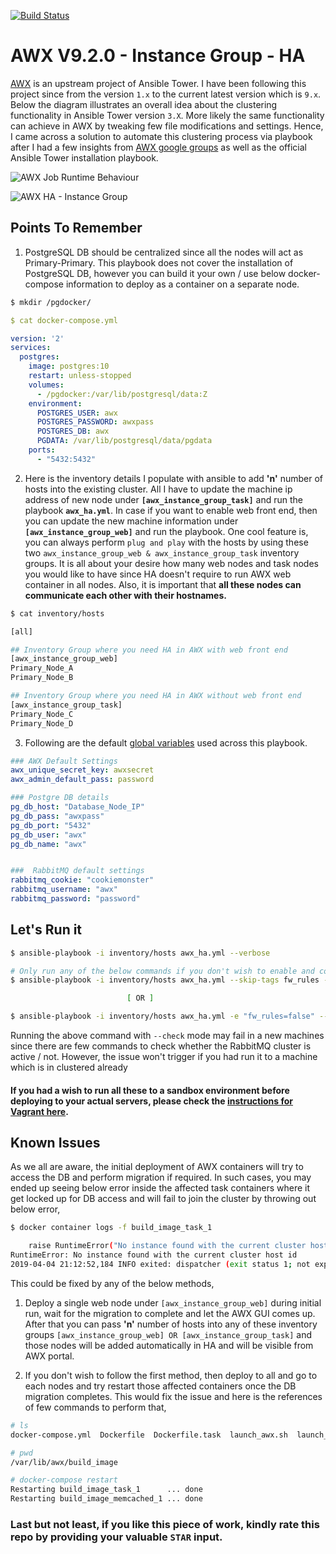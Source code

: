 [![Build Status](https://dev.azure.com/sujiar37/AWX-HA-InstanceGroup%20-%20CI/_apis/build/status/sujiar37.AWX-HA-InstanceGroup?branchName=master)](https://dev.azure.com/sujiar37/AWX-HA-InstanceGroup%20-%20CI/_build/latest?definitionId=2&branchName=master)
# AWX V9.2.0 - Instance Group - HA

[AWX](https://github.com/ansible/awx) is an upstream project of Ansible Tower. I have been following this project since from the version `1.x` to the current latest version which is `9.x`. Below the diagram illustrates an overall idea about the clustering functionality in Ansible Tower version `3.X`. More likely the same functionality can achieve in AWX by tweaking few file modifications and settings. Hence, I came across a solution to automate this clustering process via playbook after I had a few insights from [AWX google groups](https://groups.google.com/forum/#!forum/awx-project) as well as the official Ansible Tower installation playbook. 

![AWX Job Runtime Behaviour](https://docs.ansible.com/ansible-tower/latest/html/administration/_images/tower-clustering-visual.png)

![AWX HA - Instance Group](https://drive.google.com/uc?export=view&id=1PUj3t3GSgU2ky8vm3uxMyzVHzdV4ZFv2)

## Points To Remember
1. PostgreSQL DB should be centralized since all the nodes will act as Primary-Primary. This playbook does not cover the installation of PostgreSQL DB, however you can build it your own / use below docker-compose information to deploy as a container on a separate node.

```bash
$ mkdir /pgdocker/
```
```yaml
$ cat docker-compose.yml 

version: '2'
services:
  postgres:
    image: postgres:10
    restart: unless-stopped
    volumes:
      - /pgdocker:/var/lib/postgresql/data:Z
    environment:
      POSTGRES_USER: awx
      POSTGRES_PASSWORD: awxpass
      POSTGRES_DB: awx
      PGDATA: /var/lib/postgresql/data/pgdata
    ports:
      - "5432:5432"
```
2. Here is the inventory details I populate with ansible to add **'n'** number of hosts into the existing cluster. All I have to update the machine ip address of new node under **`[awx_instance_group_task]`** and run the playbook **`awx_ha.yml`**. In case if you want to enable web front end, then you can update the new machine information under **`[awx_instance_group_web]`** and run the playbook. One cool feature is, you can always perform `plug and play` with the hosts by using these two `awx_instance_group_web & awx_instance_group_task` inventory groups. It is all about your desire how many web nodes and task nodes you would like to have since HA doesn't require to run AWX web container in all nodes. Also, it is important that **all these nodes can communicate each other with their hostnames.**

```bash
$ cat inventory/hosts

[all]

## Inventory Group where you need HA in AWX with web front end 
[awx_instance_group_web]
Primary_Node_A
Primary_Node_B

## Inventory Group where you need HA in AWX without web front end
[awx_instance_group_task]
Primary_Node_C
Primary_Node_D
```


3. Following are the default [global variables](inventory/group_vars/all.yml) used across this playbook.

```yaml
### AWX Default Settings
awx_unique_secret_key: awxsecret
awx_admin_default_pass: password

### Postgre DB details
pg_db_host: "Database_Node_IP"
pg_db_pass: "awxpass"
pg_db_port: "5432"
pg_db_user: "awx"
pg_db_name: "awx"


###  RabbitMQ default settings
rabbitmq_cookie: "cookiemonster"
rabbitmq_username: "awx"
rabbitmq_password: "password"
```

## Let's Run it

```bash
$ ansible-playbook -i inventory/hosts awx_ha.yml --verbose

# Only run any of the below commands if you don't wish to enable and configure rules in firewalld daemon, which is an optional.
$ ansible-playbook -i inventory/hosts awx_ha.yml --skip-tags fw_rules --verbose

                          [ OR ]

$ ansible-playbook -i inventory/hosts awx_ha.yml -e "fw_rules=false" --verbose
```

Running the above command with `--check` mode may fail in a new machines since there are few commands to check whether the RabbitMQ cluster is active / not. However, the issue won't trigger if you had run it to a machine which is in clustered already

#### If you had a wish to run all these to a sandbox environment before deploying to your actual servers, please check the [instructions for Vagrant here](./sandbox.md).

## Known Issues
As we all are aware, the initial deployment of AWX containers will try to access the DB and perform migration if required. In such cases, you may ended up seeing below error inside the affected task containers where it get locked up for DB access and will fail to join the cluster by throwing out below error,

```bash
$ docker container logs -f build_image_task_1 

    raise RuntimeError("No instance found with the current cluster host id")
RuntimeError: No instance found with the current cluster host id
2019-04-04 21:12:52,184 INFO exited: dispatcher (exit status 1; not expected)
```

This could be fixed by any of the below methods,

1. Deploy a single web node under `[awx_instance_group_web]` during initial run, wait for the migration to complete and let the AWX GUI comes up. After that you can pass **'n'** number of hosts into any of these inventory groups `[awx_instance_group_web] OR [awx_instance_group_task]` and those nodes will be added automatically in HA and will be visible from AWX portal. 

2. If you don't wish to follow the first method, then deploy to all and go to each nodes and try restart those affected containers once the DB migration completes. This would fix the issue and here is the references of few commands to perform that,

```bash
# ls 
docker-compose.yml  Dockerfile  Dockerfile.task  launch_awx.sh  launch_awx_task.sh  settings.py  system_uuid.txt

# pwd
/var/lib/awx/build_image

# docker-compose restart
Restarting build_image_task_1      ... done
Restarting build_image_memcached_1 ... done

```

### Last but not least, if you like this piece of work, kindly rate this repo by providing your valuable **`STAR`** input.
